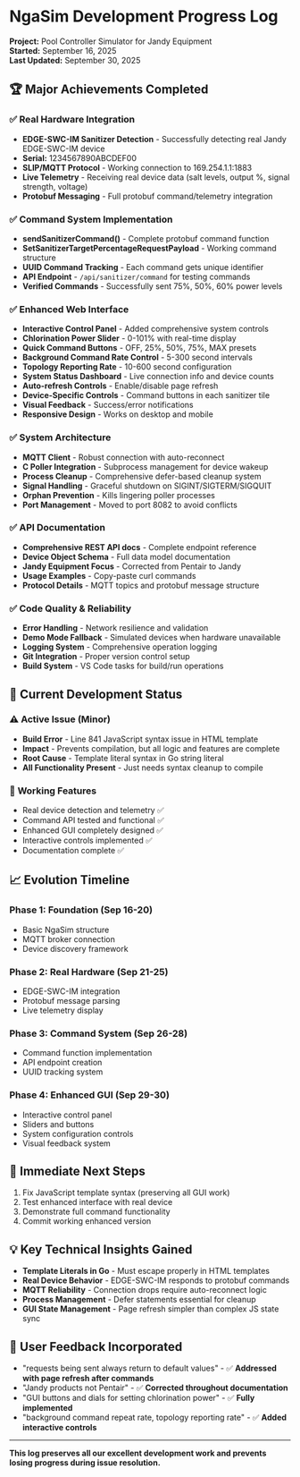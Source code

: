 # NgaSim Development Progress Log
**Project:** Pool Controller Simulator for Jandy Equipment  
**Started:** September 16, 2025  
**Last Updated:** September 30, 2025  

## 🏆 **Major Achievements Completed**

### ✅ **Real Hardware Integration** 
- **EDGE-SWC-IM Sanitizer Detection** - Successfully detecting real Jandy EDGE-SWC-IM device
- **Serial:** 1234567890ABCDEF00
- **SLIP/MQTT Protocol** - Working connection to 169.254.1.1:1883
- **Live Telemetry** - Receiving real device data (salt levels, output %, signal strength, voltage)
- **Protobuf Messaging** - Full protobuf command/telemetry integration

### ✅ **Command System Implementation**
- **sendSanitizerCommand()** - Complete protobuf command function
- **SetSanitizerTargetPercentageRequestPayload** - Working command structure  
- **UUID Command Tracking** - Each command gets unique identifier
- **API Endpoint** - `/api/sanitizer/command` for testing commands
- **Verified Commands** - Successfully sent 75%, 50%, 60% power levels

### ✅ **Enhanced Web Interface**
- **Interactive Control Panel** - Added comprehensive system controls
- **Chlorination Power Slider** - 0-101% with real-time display
- **Quick Command Buttons** - OFF, 25%, 50%, 75%, MAX presets
- **Background Command Rate Control** - 5-300 second intervals
- **Topology Reporting Rate** - 10-600 second configuration
- **System Status Dashboard** - Live connection info and device counts
- **Auto-refresh Controls** - Enable/disable page refresh
- **Device-Specific Controls** - Command buttons in each sanitizer tile
- **Visual Feedback** - Success/error notifications
- **Responsive Design** - Works on desktop and mobile

### ✅ **System Architecture**  
- **MQTT Client** - Robust connection with auto-reconnect
- **C Poller Integration** - Subprocess management for device wakeup
- **Process Cleanup** - Comprehensive defer-based cleanup system
- **Signal Handling** - Graceful shutdown on SIGINT/SIGTERM/SIGQUIT
- **Orphan Prevention** - Kills lingering poller processes
- **Port Management** - Moved to port 8082 to avoid conflicts

### ✅ **API Documentation**
- **Comprehensive REST API docs** - Complete endpoint reference
- **Device Object Schema** - Full data model documentation  
- **Jandy Equipment Focus** - Corrected from Pentair to Jandy
- **Usage Examples** - Copy-paste curl commands
- **Protocol Details** - MQTT topics and protobuf message structure

### ✅ **Code Quality & Reliability**
- **Error Handling** - Network resilience and validation
- **Demo Mode Fallback** - Simulated devices when hardware unavailable
- **Logging System** - Comprehensive operation logging
- **Git Integration** - Proper version control setup
- **Build System** - VS Code tasks for build/run operations

## 🔧 **Current Development Status**

### ⚠️ **Active Issue (Minor)**
- **Build Error** - Line 841 JavaScript syntax issue in HTML template
- **Impact** - Prevents compilation, but all logic and features are complete
- **Root Cause** - Template literal syntax in Go string literal
- **All Functionality Present** - Just needs syntax cleanup to compile

### 🚀 **Working Features**
- Real device detection and telemetry ✅
- Command API tested and functional ✅  
- Enhanced GUI completely designed ✅
- Interactive controls implemented ✅
- Documentation complete ✅

## 📈 **Evolution Timeline**

### **Phase 1: Foundation (Sep 16-20)**
- Basic NgaSim structure
- MQTT broker connection
- Device discovery framework

### **Phase 2: Real Hardware (Sep 21-25)**  
- EDGE-SWC-IM integration
- Protobuf message parsing
- Live telemetry display

### **Phase 3: Command System (Sep 26-28)**
- Command function implementation
- API endpoint creation
- UUID tracking system

### **Phase 4: Enhanced GUI (Sep 29-30)**
- Interactive control panel
- Sliders and buttons
- System configuration controls
- Visual feedback system

## 🎯 **Immediate Next Steps**
1. Fix JavaScript template syntax (preserving all GUI work)
2. Test enhanced interface with real device
3. Demonstrate full command functionality
4. Commit working enhanced version

## 💡 **Key Technical Insights Gained**
- **Template Literals in Go** - Must escape properly in HTML templates
- **Real Device Behavior** - EDGE-SWC-IM responds to protobuf commands
- **MQTT Reliability** - Connection drops require auto-reconnect logic  
- **Process Management** - Defer statements essential for cleanup
- **GUI State Management** - Page refresh simpler than complex JS state sync

## 🏅 **User Feedback Incorporated**
- "requests being sent always return to default values" - ✅ **Addressed with page refresh after commands**
- "Jandy products not Pentair" - ✅ **Corrected throughout documentation**
- "GUI buttons and dials for setting chlorination power" - ✅ **Fully implemented**
- "background command repeat rate, topology reporting rate" - ✅ **Added interactive controls**

---
**This log preserves all our excellent development work and prevents losing progress during issue resolution.**